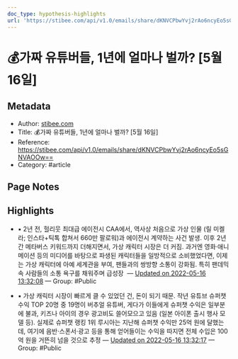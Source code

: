 ```yaml
---
doc_type: hypothesis-highlights
url: 'https://stibee.com/api/v1.0/emails/share/dKNVCPbwYvj2rAo6ncyEo5sGNVAOOw=='
---
```


# 💰가짜 유튜버들, 1년에 얼마나 벌까? [5월 16일]

## Metadata
- Author: [stibee.com]()
- Title: 💰가짜 유튜버들, 1년에 얼마나 벌까? [5월 16일]
- Reference: https://stibee.com/api/v1.0/emails/share/dKNVCPbwYvj2rAo6ncyEo5sGNVAOOw==
- Category: #article

## Page Notes
## Highlights
- ▪ 2년 전, 헐리웃 최대급 에이전시 CAA에서, 역사상 처음으로 가상 인물 (릴 미켈라; 인스타+틱톡 합쳐서 660만 팔로워)과 에이전시 계약하는 사건 발생. 이후 2년간 메타버스 키워드까지 더해지면서, 가상 캐릭터 시장은 더 커짐. 과거엔 영화·애니메이션 등의 미디어를 바탕으로 파생된 캐릭터들을 일방적으로 소비했었다면, 이제는 가상 캐릭터에 아예 세계관을 부여, 팬들과의 쌍방향 소통이 강화됨. 특히 팬데믹 속 사람들의 소통 욕구를 채워주며 급성장  — [Updated on 2022-05-16 13:32:08](https://hyp.is/JdYm-NTREeyoIptzjV13aQ/stibee.com/api/v1.0/emails/share/dKNVCPbwYvj2rAo6ncyEo5sGNVAOOw==) — Group: #Public

- ▪ 가상 캐릭터 시장이 빠르게 클 수 있었던 건, 돈이 되기 때문. 작년 유튜브 슈퍼챗 수익 TOP 20명 중 19명이 버추얼 유튜버, 게다가 이들에게 슈퍼챗 수익은 일부분에 불과, 키즈나 아이의 경우 광고비도 쓸어모으고 있음 (일본 아이폰 출시 행사 모델 등). 실제로 슈퍼챗 랭킹 1위 루시아는 지난해 슈퍼챗 수익만 25억 원에 달했는데, 여기에 음반·스폰서·광고 등을 통해 얻어들이는 수익을 따지면 전체 수입은 100억 원을 거뜬히 넘을 것으로 추정 — [Updated on 2022-05-16 13:32:17](https://hyp.is/Kqu8GtTREeycLiOzcNHaRQ/stibee.com/api/v1.0/emails/share/dKNVCPbwYvj2rAo6ncyEo5sGNVAOOw==) — Group: #Public



